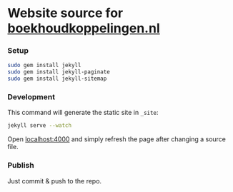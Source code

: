 # Website source for [boekhoudkoppelingen.nl](https://boekhoudkoppelingen.nl)

### Setup

```bash
sudo gem install jekyll
sudo gem install jekyll-paginate
sudo gem install jekyll-sitemap
```


### Development
This command will generate the static site in `_site`:

```bash
jekyll serve --watch
```

Open [localhost:4000](http://127.0.0.1:4000/) and simply refresh the page after changing a source file.

### Publish
Just commit & push to the repo.
